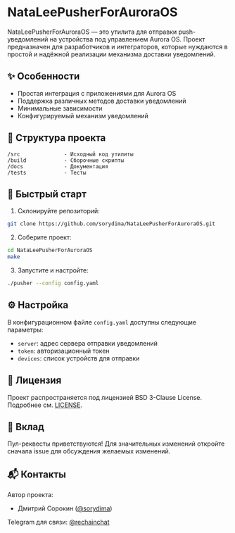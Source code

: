 # NataLeePusherForAuroraOS

NataLeePusherForAuroraOS — это утилита для отправки push-уведомлений на устройства под управлением Aurora OS. Проект предназначен для разработчиков и интеграторов, которые нуждаются в простой и надёжной реализации механизма доставки уведомлений.

## ✨ Особенности

- Простая интеграция с приложениями для Aurora OS
- Поддержка различных методов доставки уведомлений
- Минимальные зависимости
- Конфигурируемый механизм уведомлений

## 📂 Структура проекта

```
/src              - Исходный код утилиты  
/build            - Сборочные скрипты  
/docs             - Документация  
/tests            - Тесты
```

## 🚀 Быстрый старт

1. Склонируйте репозиторий:
```bash
git clone https://github.com/sorydima/NataLeePusherForAuroraOS.git
```

2. Соберите проект:
```bash
cd NataLeePusherForAuroraOS
make
```

3. Запустите и настройте:
```bash
./pusher --config config.yaml
```

## ⚙️ Настройка

В конфигурационном файле `config.yaml` доступны следующие параметры:
- `server`: адрес сервера отправки уведомлений
- `token`: авторизационный токен
- `devices`: список устройств для отправки

## 📄 Лицензия

Проект распространяется под лицензией BSD 3-Clause License. Подробнее см. [LICENSE](LICENSE).

## 🤝 Вклад

Пул-реквесты приветствуются! Для значительных изменений откройте сначала issue для обсуждения желаемых изменений.

## 📬 Контакты

Автор проекта:
- Дмитрий Сорокин ([@sorydima](https://github.com/sorydima))

Telegram для связи: [@rechainchat](https://t.me/rechainchat)
